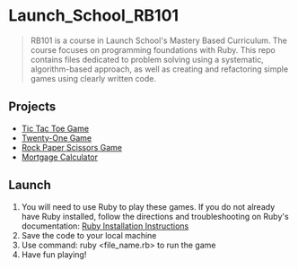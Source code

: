 # Launch_School_RB101

> RB101 is a course in Launch School's Mastery Based Curriculum. The course focuses on programming foundations with Ruby. This repo contains files dedicated to problem solving using a systematic, algorithm-based approach, as well as creating and refactoring simple games using clearly written code.

## Projects
- [Tic Tac Toe Game](https://github.com/mskalisz/Launch_School_RB101/blob/master/lesson_6/ttt_bonus.rb)
- [Twenty-One Game](https://github.com/KaliszLaunchSchool/Launch_School_RB101/blob/master/lesson_6/twenty_one.rb)
- [Rock Paper Scissors Game](https://github.com/mskalisz/Launch_School_RB101/blob/master/lesson_2/rps_bonus.rb)
- [Mortgage Calculator](https://github.com/mskalisz/Launch_School_RB101/blob/master/lesson_2/mortgage_calculator.rb)

## Launch
1. You will need to use Ruby to play these games. If you do not already have Ruby installed, follow the directions and troubleshooting on Ruby's documentation: [Ruby Installation Instructions](https://www.ruby-lang.org/en/documentation/installation/)
2. Save the code to your local machine
3. Use command: ruby <file_name.rb> to run the game
4. Have fun playing!
